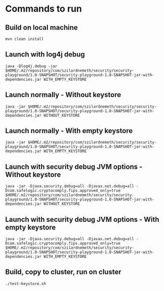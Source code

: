# Commands to run

## Build on local machine

```
mvn clean install
```

## Launch with log4j debug
```
java -Dlog4j.debug -jar $HOME/.m2/repository/com/szilardnemeth/security/security-playground/1.0-SNAPSHOT/security-playground-1.0-SNAPSHOT-jar-with-dependencies.jar WITH_EMPTY_KEYSTORE
```

## Launch normally - Without keystore
```
java -jar $HOME/.m2/repository/com/szilardnemeth/security/security-playground/1.0-SNAPSHOT/security-playground-1.0-SNAPSHOT-jar-with-dependencies.jar WITHOUT_KEYSTORE
```

## Launch normally - With empty keystore
```
java -jar $HOME/.m2/repository/com/szilardnemeth/security/security-playground/1.0-SNAPSHOT/security-playground-1.0-SNAPSHOT-jar-with-dependencies.jar WITH_EMPTY_KEYSTORE
```



## Launch with security debug JVM options - Without keystore
```
java -jar -Djava.security.debug=all -Djavax.net.debug=all -Dcom.safelogic.cryptocomply.fips.approved_only=true $HOME/.m2/repository/com/szilardnemeth/security/security-playground/1.0-SNAPSHOT/security-playground-1.0-SNAPSHOT-jar-with-dependencies.jar WITHOUT_KEYSTORE
```

## Launch with security debug JVM options - With empty keystore
```
java -jar -Djava.security.debug=all -Djavax.net.debug=all -Dcom.safelogic.cryptocomply.fips.approved_only=true $HOME/.m2/repository/com/szilardnemeth/security/security-playground/1.0-SNAPSHOT/security-playground-1.0-SNAPSHOT-jar-with-dependencies.jar WITH_EMPTY_KEYSTORE
```

## Build, copy to cluster, run on cluster
```
./test-keystore.sh
```